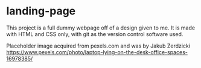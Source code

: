 # landing-page

This project is a full dummy webpage off of a design given to me. It is made with
HTML and CSS only, with git as the version control software used. 

Placeholder image acquired from pexels.com and was by Jakub Zerdzicki
https://www.pexels.com/photo/laptop-lying-on-the-desk-office-spaces-16978385/